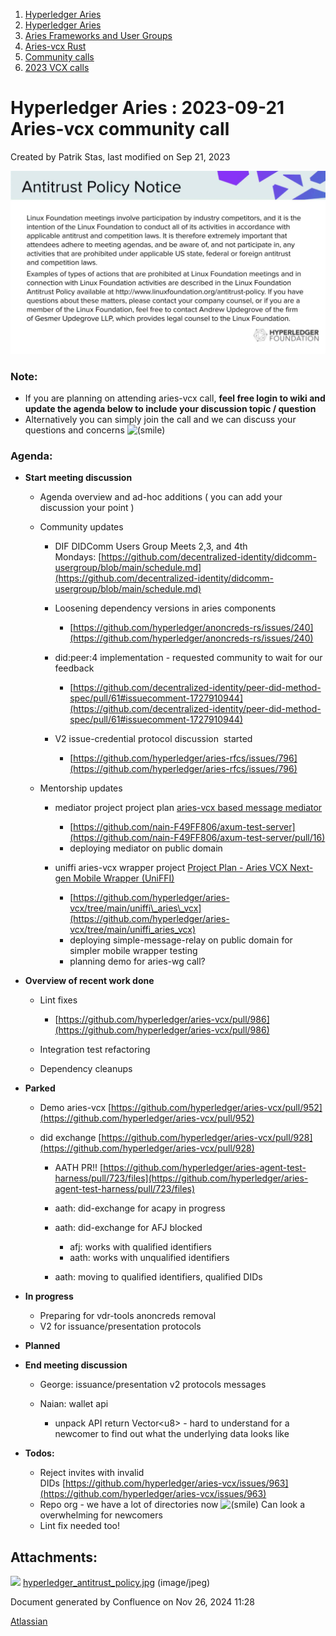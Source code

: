 1. [Hyperledger Aries](index.html)
2. [Hyperledger Aries](Hyperledger-Aries_18481154.html)
3. [Aries Frameworks and User Groups](Aries-Frameworks-and-User-Groups_18481290.html)
4. [Aries-vcx Rust](Aries-vcx-Rust_18499431.html)
5. [Community calls](Community-calls_18499459.html)
6. [2023 VCX calls](2023-VCX-calls_18517247.html)

# Hyperledger Aries : 2023-09-21 Aries-vcx community call

Created by Patrik Stas, last modified on Sep 21, 2023

![](attachments/18507746/18518713.jpg?height=250)

### **Note:**

- If you are planning on attending aries-vcx call, **feel free login to wiki and update the agenda below to include your discussion topic / question**
- Alternatively you can simply join the call and we can discuss your questions and concerns ![(smile)](images/icons/emoticons/smile.png)

### **Agenda:**

- **Start meeting discussion**
  
  - Agenda overview and ad-hoc additions ( you can add your discussion your point )
  - Community updates
    
    - DIF DIDComm Users Group Meets 2,3, and 4th Mondays: [https://github.com/decentralized-identity/didcomm-usergroup/blob/main/schedule.md](https://github.com/decentralized-identity/didcomm-usergroup/blob/main/schedule.md)
    - Loosening dependency versions in aries components
      
      - [https://github.com/hyperledger/anoncreds-rs/issues/240](https://github.com/hyperledger/anoncreds-rs/issues/240)
    - did:peer:4 implementation - requested community to wait for our feedback 
      
      - [https://github.com/decentralized-identity/peer-did-method-spec/pull/61#issuecomment-1727910944](https://github.com/decentralized-identity/peer-did-method-spec/pull/61#issuecomment-1727910944)
    - V2 issue-credential protocol discussion  started
      
      - [https://github.com/hyperledger/aries-rfcs/issues/796](https://github.com/hyperledger/aries-rfcs/issues/796)
  - Mentorship updates
    
    - mediator project project plan [aries-vcx based message mediator](https://lf-hyperledger.atlassian.net/wiki/display/INTERN/aries-vcx+based+message+mediator) 
      
      - [https://github.com/nain-F49FF806/axum-test-server](https://github.com/nain-F49FF806/axum-test-server/pull/16)
      - deploying mediator on public domain
    - uniffi aries-vcx wrapper project [Project Plan - Aries VCX Next-gen Mobile Wrapper (UniFFI)](https://lf-hyperledger.atlassian.net/wiki/pages/viewpage.action?pageId=21960060)
      
      - [https://github.com/hyperledger/aries-vcx/tree/main/uniffi\_aries\_vcx](https://github.com/hyperledger/aries-vcx/tree/main/uniffi_aries_vcx)
      - deploying simple-message-relay on public domain for simpler mobile wrapper testing
      - planning demo for aries-wg call?
- **Overview of recent work done**
  
  - Lint fixes
    
    - [https://github.com/hyperledger/aries-vcx/pull/986](https://github.com/hyperledger/aries-vcx/pull/986)
  - Integration test refactoring
  - Dependency cleanups
- **Parked**
  
  - Demo aries-vcx [https://github.com/hyperledger/aries-vcx/pull/952](https://github.com/hyperledger/aries-vcx/pull/952)
  - did exchange [https://github.com/hyperledger/aries-vcx/pull/928](https://github.com/hyperledger/aries-vcx/pull/928)
    
    - AATH PR!! [https://github.com/hyperledger/aries-agent-test-harness/pull/723/files](https://github.com/hyperledger/aries-agent-test-harness/pull/723/files)
    - aath: did-exchange for acapy in progress
    - aath: did-exchange for AFJ blocked
      
      - afj: works with qualified identifiers
      - aath: works with unqualified identifiers
    - aath: moving to qualified identifiers, qualified DIDs
- **In progress**
  
  - Preparing for vdr-tools anoncreds removal
  - V2 for issuance/presentation protocols
- **Planned**

<!--THE END-->

- **End meeting discussion**
  
  - George: issuance/presentation v2 protocols messages
  - Naian: wallet api
    
    - unpack API return Vector&lt;u8&gt; - hard to understand for a newcomer to find out what the underlying data looks like
- **Todos:**
  
  - Reject invites with invalid DIDs [https://github.com/hyperledger/aries-vcx/issues/963](https://github.com/hyperledger/aries-vcx/issues/963)
  - Repo org - we have a lot of directories now ![(smile)](images/icons/emoticons/smile.png) Can look a overwhelming for newcomers
  - Lint fix needed too!

## Attachments:

![](images/icons/bullet_blue.gif) [hyperledger\_antitrust\_policy.jpg](attachments/18507746/18518713.jpg) (image/jpeg)

Document generated by Confluence on Nov 26, 2024 11:28

[Atlassian](http://www.atlassian.com/)
